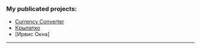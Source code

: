 ### My publicated projects:
+ [Currency Converter][1]
+ [Крылатко][2]
+ [Ирвис Окна]
-----
[1]: https://arthurseredaa.github.io/currency-converter/index.html "UAH -> USD"
[2]: https://arthurseredaa.github.io/chairs-store/index.html "Buy baby chair for your kids"
[2]: https://arthurseredaa.github.io/irvis-windows/index.html "Glazing of balconies for any taste, any complexity"

